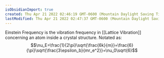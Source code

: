 ```yaml
---
isObsidianImport: true
created: Thu Apr 21 2022 02:46:19 GMT-0600 (Mountain Daylight Saving Time)
lastModified: Thu Apr 21 2022 02:47:37 GMT-0600 (Mountain Daylight Saving Time)
---
```

Einstein Frequency is the vibration frequency in [[Lattice Vibration]] concerning an atom inside a crystal structure. Notated as:
$$\nu_E=\frac{1}{2\pi}\sqrt{\frac{6k}{m}}=\frac{6}{\pi}\sqrt{\frac{3\epsilon_b}{mr_e^2}}=\nu_0\sqrt{6}$$
